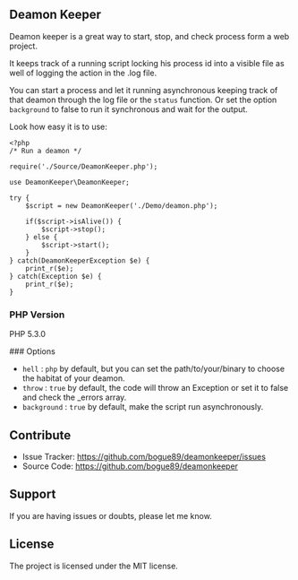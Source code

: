 
Deamon Keeper
------------

Deamon keeper is a great way to start, stop, and check process form a web project.

It keeps track of a running script locking his process id into a visible file as well of logging the action in the .log file.

You can start a process and let it running asynchronous keeping track of that deamon through the log file or the `status` function. Or set the option `background` to false to run it synchronous and wait for the output.


Look how easy it is to use:

    <?php
    /* Run a deamon */
    
    require('./Source/DeamonKeeper.php');

	use DeamonKeeper\DeamonKeeper;

    try {
		$script = new DeamonKeeper('./Demo/deamon.php');
		
		if($script->isAlive()) {
			$script->stop();
		} else {
			$script->start();
		}
	} catch(DeamonKeeperException $e) {
		print_r($e);
	} catch(Exception $e) {
		print_r($e);
	}

### PHP Version

PHP 5.3.0

### Options

- `hell`	   : `php` by default, but you can set the path/to/your/binary to choose the habitat of your deamon.
- `throw`	   : `true` by default, the code will throw an Exception or set it to false and check the _errors array.
- `background` : `true` by default, make the script run asynchronously.

Contribute
----------

- Issue Tracker: https://github.com/bogue89/deamonkeeper/issues
- Source Code: https://github.com/bogue89/deamonkeeper

Support
-------

If you are having issues or doubts, please let me know.

License
-------
The project is licensed under the MIT license.